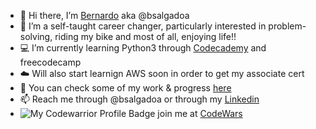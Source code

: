 - 👋 Hi there, I’m <a href="https://www.linkedin.com/in/bernardo-salgado-andrade/">Bernardo</a> aka @bsalgadoa
- 👀 I’m a self-taught career changer, particularly interested in problem-solving, riding my bike and most of all, enjoying life!!
- 💻 I’m currently learning Python3 through <a href="https://www.codecademy.com/profiles/bsalgadoa">Codecademy</a> and freecodecamp
- ☁️ Will also start learnign AWS soon in order to get my associate cert 
- 🏁 You can check some of my work & progress <a href="https://github.com/bsalgadoa/CodeWars">here</a>
- 📫 Reach me through @bsalgadoa or through my <a href="https://www.linkedin.com/in/bernardo-salgado-andrade/">Linkedin</a> 
- ![My Codewarrior Profile Badge](https://www.codewars.com/users/bsalgadoa/badges/micro) join me at <a href="https://www.codewars.com/users/bsalgadoa">CodeWars</a> 
<!---
bsalgadoa/bsalgadoa is a ✨ special ✨ repository because its `README.md` (this file) appears on your GitHub profile.
You can click the Preview link to take a look at your changes.
--->
